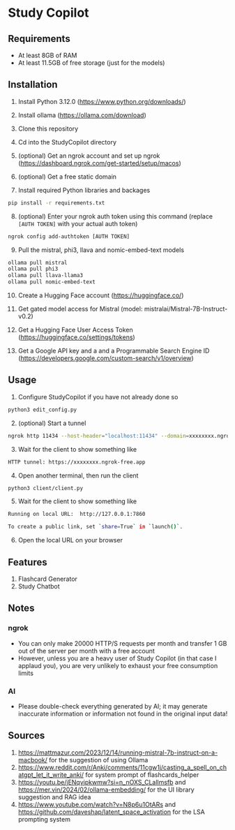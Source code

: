 Study Copilot
=============

## Requirements
- At least 8GB of RAM
- At least 11.5GB of free storage (just for the models)

## Installation
1) Install Python 3.12.0 (https://www.python.org/downloads/)
2) Install ollama (https://ollama.com/download)

3) Clone this repository

4) Cd into the StudyCopilot directory

5) (optional) Get an ngrok account and set up ngrok (https://dashboard.ngrok.com/get-started/setup/macos)

6) (optional) Get a free static domain

7) Install required Python libraries and backages
```sh
pip install -r requirements.txt
```

8) (optional) Enter your ngrok auth token using this command (replace `[AUTH TOKEN]` with your actual auth token)
```sh
ngrok config add-authtoken [AUTH TOKEN]
```

9) Pull the mistral, phi3, llava and nomic-embed-text models
```sh
ollama pull mistral
ollama pull phi3
ollama pull llava-llama3
ollama pull nomic-embed-text
```

10) Create a Hugging Face account (https://huggingface.co/)

11) Get gated model access for Mistral (model: mistralai/Mistral-7B-Instruct-v0.2)

12) Get a Hugging Face User Access Token (https://huggingface.co/settings/tokens)

13) Get a Google API key and a and a Programmable Search Engine ID (https://developers.google.com/custom-search/v1/overview)

## Usage
1) Configure StudyCopilot if you have not already done so
```sh
python3 edit_config.py
```

2) (optional) Start a tunnel
```sh
ngrok http 11434 --host-header="localhost:11434" --domain=xxxxxxxx.ngrok-free.app
```

3) Wait for the client to show something like
```sh
HTTP tunnel: https://xxxxxxxx.ngrok-free.app
```

4) Open another terminal, then run the client
```sh
python3 client/client.py
```

5) Wait for the client to show something like
```sh
Running on local URL:  http://127.0.0.1:7860

To create a public link, set `share=True` in `launch()`.
```

6) Open the local URL on your browser

## Features
1) Flashcard Generator
2) Study Chatbot

## Notes
### ngrok
- You can only make 20000 HTTP/S requests per month and transfer 1 GB out of the server per month with a free account
- However, unless you are a heavy user of Study Copilot (in that case I applaud you), you are very unlikely to exhaust your free consumption limits

### AI
- Please double-check everything generated by AI; it may generate inaccurate information or information not found in the original input data!

## Sources
1) https://mattmazur.com/2023/12/14/running-mistral-7b-instruct-on-a-macbook/ for the suggestion of using Ollama
2) https://www.reddit.com/r/Anki/comments/11cgw1j/casting_a_spell_on_chatgpt_let_it_write_anki/ for system prompt of flashcards_helper
3) https://youtu.be/jENqvjpkwmw?si=n_nOXS_CLallmsfb and https://mer.vin/2024/02/ollama-embedding/ for the UI library suggestion and RAG idea
4) https://www.youtube.com/watch?v=N8p6u1OtARs and https://github.com/daveshap/latent_space_activation for the LSA prompting system
